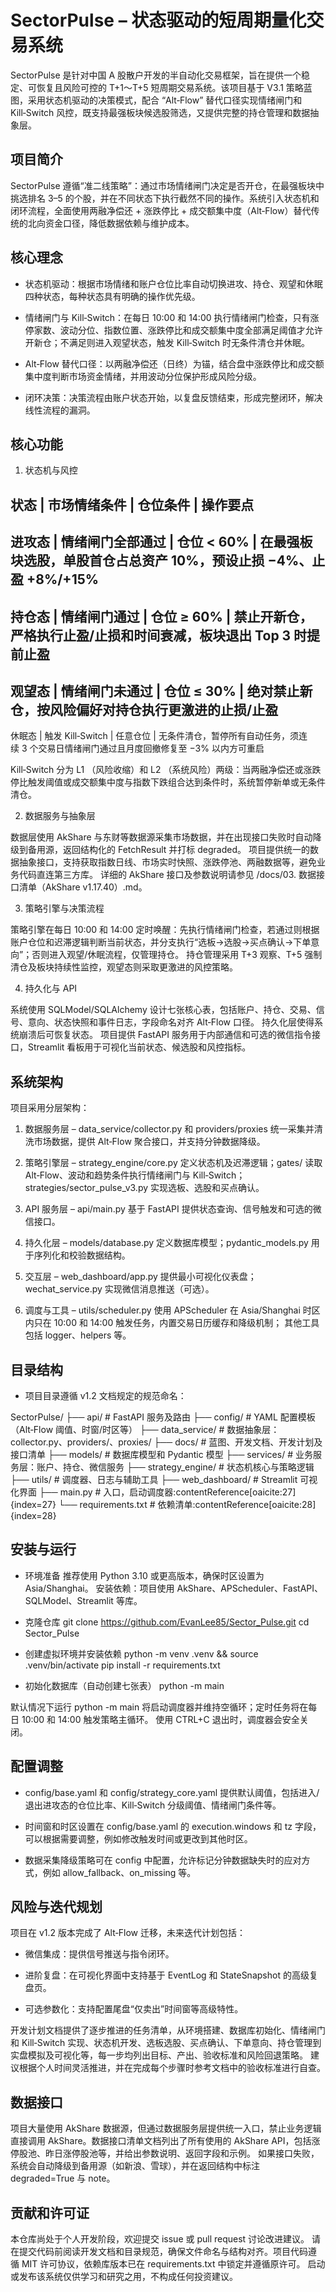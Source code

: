 # SectorPulse – 状态驱动的短周期量化交易系统

SectorPulse 是针对中国 A 股散户开发的半自动化交易框架，旨在提供一个稳定、可恢复且风险可控的 T+1～T+5 短周期交易系统。该项目基于 V3.1 策略蓝图，采用状态机驱动的决策模式，配合 “Alt‑Flow” 替代口径实现情绪闸门和 Kill‑Switch 风控，既支持最强板块候选股筛选，又提供完整的持仓管理和数据抽象层。

## 项目简介

SectorPulse 遵循“准二线策略”：通过市场情绪闸门决定是否开仓，在最强板块中挑选排名 3–5 的个股，并在不同状态下执行截然不同的操作。系统引入状态机和闭环流程，全面使用两融净偿还 + 涨跌停比 + 成交额集中度（Alt‑Flow）替代传统的北向资金口径，降低数据依赖与维护成本。

## 核心理念

  - 状态机驱动：根据市场情绪和账户仓位比率自动切换进攻、持仓、观望和休眠四种状态，每种状态具有明确的操作优先级。

  - 情绪闸门与 Kill‑Switch：在每日 10:00 和 14:00 执行情绪闸门检查，只有涨停家数、波动分位、指数位置、涨跌停比和成交额集中度全部满足阈值才允许开新仓；不满足则进入观望状态，触发 Kill‑Switch 时无条件清仓并休眠。

  - Alt‑Flow 替代口径：以两融净偿还（日终）为锚，结合盘中涨跌停比和成交额集中度判断市场资金情绪，并用波动分位保护形成风险分级。

  - 闭环决策：决策流程由账户状态开始，以复盘反馈结束，形成完整闭环，解决线性流程的漏洞。

## 核心功能
1. 状态机与风控
   
状态	| 市场情绪条件	     | 仓位条件	    |                   操作要点
-------------------------------------------------------------------------------------------------------------
进攻态	| 情绪闸门全部通过	 | 仓位 < 60%	| 在最强板块选股，单股首仓占总资产 10%，预设止损 −4%、止盈 +8%/+15%
-------------------------------------------------------------------------------------------------------------
持仓态	| 情绪闸门通过	     | 仓位 ≥ 60%	| 禁止开新仓，严格执行止盈/止损和时间衰减，板块退出 Top 3 时提前止盈
-------------------------------------------------------------------------------------------------------------
观望态	| 情绪闸门未通过	 | 仓位 ≤ 30%	| 绝对禁止新仓，按风险偏好对持仓执行更激进的止损/止盈
-------------------------------------------------------------------------------------------------------------
休眠态	| 触发 Kill‑Switch	| 任意仓位	    | 无条件清仓，暂停所有自动任务，须连续 3 个交易日情绪闸门通过且月度回撤修复至 −3% 以内方可重启

Kill‑Switch 分为 L1 （风险收缩）和 L2 （系统风险）两级：当两融净偿还或涨跌停比触发阈值或成交额集中度与指数下跌组合达到条件时，系统暂停新单或无条件清仓。

2. 数据服务与抽象层

数据层使用 AkShare 与东财等数据源采集市场数据，并在出现接口失败时自动降级到备用源，返回结构化的 FetchResult 并打标 degraded。
项目提供统一的数据抽象接口，支持获取指数日线、市场实时快照、涨跌停池、两融数据等，避免业务代码直连第三方库。
详细的 AkShare 接口及参数说明请参见 /docs/03. 数据接口清单（AkShare v1.17.40）.md。

3. 策略引擎与决策流程

策略引擎在每日 10:00 和 14:00 定时唤醒：先执行情绪闸门检查，若通过则根据账户仓位和迟滞逻辑判断当前状态，并分支执行“选板→选股→买点确认→下单意向”；否则进入观望/休眠流程，仅管理持仓。
持仓管理采用 T+3 观察、T+5 强制清仓及板块持续性监控，观望态则采取更激进的风控策略。

4. 持久化与 API

系统使用 SQLModel/SQLAlchemy 设计七张核心表，包括账户、持仓、交易、信号、意向、状态快照和事件日志，字段命名对齐 Alt‑Flow 口径。
持久化层使得系统崩溃后可恢复状态。
项目提供 FastAPI 服务用于内部通信和可选的微信指令接口，Streamlit 看板用于可视化当前状态、候选股和风控指标。

## 系统架构

项目采用分层架构：
   1. 数据服务层 – data_service/collector.py 和 providers/proxies 统一采集并清洗市场数据，提供 Alt‑Flow 聚合接口，并支持分钟数据降级。

   2. 策略引擎层 – strategy_engine/core.py 定义状态机及迟滞逻辑；gates/ 读取 Alt‑Flow、波动和趋势条件执行情绪闸门与 Kill‑Switch；strategies/sector_pulse_v3.py 实现选板、选股和买点确认。

   3. API 服务层 – api/main.py 基于 FastAPI 提供状态查询、信号触发和可选的微信接口。

   4. 持久化层 – models/database.py 定义数据库模型；pydantic_models.py 用于序列化和校验数据结构。

   5. 交互层 – web_dashboard/app.py 提供最小可视化仪表盘；wechat_service.py 实现微信消息推送（可选）。

   6. 调度与工具 – utils/scheduler.py 使用 APScheduler 在 Asia/Shanghai 时区内只在 10:00 和 14:00 触发任务，内置交易日历缓存和降级机制；
   其他工具包括 logger、helpers 等。

## 目录结构

- 项目目录遵循 v1.2 文档规定的规范命名：

SectorPulse/
├── api/                  # FastAPI 服务及路由
├── config/               # YAML 配置模板（Alt‑Flow 阈值、时窗/时区等）
├── data_service/         # 数据抽象层：collector.py、providers/、proxies/
├── docs/                 # 蓝图、开发文档、开发计划及接口清单
├── models/               # 数据库模型和 Pydantic 模型
├── services/             # 业务服务层：账户、持仓、微信服务
├── strategy_engine/      # 状态机核心与策略逻辑
├── utils/                # 调度器、日志与辅助工具
├── web_dashboard/        # Streamlit 可视化界面
├── main.py               # 入口，启动调度器:contentReference[oaicite:27]{index=27}
└── requirements.txt      # 依赖清单:contentReference[oaicite:28]{index=28}

## 安装与运行
  - 环境准备
      推荐使用 Python 3.10 或更高版本，确保时区设置为 Asia/Shanghai。
      安装依赖：项目使用 AkShare、APScheduler、FastAPI、SQLModel、Streamlit 等库。

  - 克隆仓库
      git clone https://github.com/EvanLee85/Sector_Pulse.git
      cd Sector_Pulse

  - 创建虚拟环境并安装依赖
  python -m venv .venv && source .venv/bin/activate
  pip install -r requirements.txt

  - 初始化数据库（自动创建七张表）
  python -m main


默认情况下运行 python -m main 将启动调度器并维持空循环；定时任务将在每日 10:00 和 14:00 触发策略主循环。
使用 CTRL+C 退出时，调度器会安全关闭。

## 配置调整

  - config/base.yaml 和 config/strategy_core.yaml 提供默认阈值，包括进入/退出进攻态的仓位比率、Kill‑Switch 分级阈值、情绪闸门条件等。

  - 时间窗和时区设置在 config/base.yaml 的 execution.windows 和 tz 字段，可以根据需要调整，例如修改触发时间或更改到其他时区。

  - 数据采集降级策略可在 config 中配置，允许标记分钟数据缺失时的应对方式，例如 allow_fallback、on_missing 等。

## 风险与迭代规划

项目在 v1.2 版本完成了 Alt‑Flow 迁移，未来迭代计划包括：

  - 微信集成：提供信号推送与指令闭环。

  - 进阶复盘：在可视化界面中支持基于 EventLog 和 StateSnapshot 的高级复盘页。

  - 可选参数化：支持配置尾盘“仅卖出”时间窗等高级特性。

开发计划文档提供了逐步推进的任务清单，从环境搭建、数据库初始化、情绪闸门和 Kill‑Switch 实现、状态机开发、选板选股、买点确认、下单意向、持仓管理到实盘模拟及可视化等，每一步均列出目标、产出、验收标准和风险回退策略。
建议根据个人时间灵活推进，并在完成每个步骤时参考文档中的验收标准进行自查。

## 数据接口

项目大量使用 AkShare 数据源，但通过数据服务层提供统一入口，禁止业务逻辑直接调用 AkShare。数据接口清单文档列出了所有使用的 AkShare API，包括涨停股池、昨日涨停股池等，并给出参数说明、返回字段和示例。
如果接口失败，系统会自动降级到备用源（如新浪、雪球），并在返回结构中标注 degraded=True 与 note。

## 贡献和许可证

本仓库尚处于个人开发阶段，欢迎提交 issue 或 pull request 讨论改进建议。
请在提交代码前阅读开发文档和目录规范，确保文件命名与结构对齐。项目代码遵循 MIT 许可协议，依赖库版本已在 requirements.txt 中锁定并遵循原许可。
启动或发布该系统仅供学习和研究之用，不构成任何投资建议。